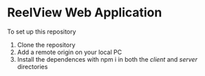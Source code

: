 # ReelView Web Application

To set up this repository

1. Clone the repository
2. Add a remote origin on your local PC
3. Install the dependences with npm i in both the *client* and *server* directories

